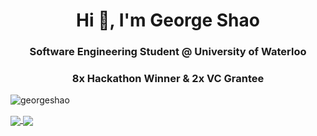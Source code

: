 <h1 align="center">Hi 👋, I'm George Shao</h1>
<h3 align="center">Software Engineering Student @ University of Waterloo</h3>
<h3 align="center">8x Hackathon Winner & 2x VC Grantee</h3>

<p align="left"> <img src="https://komarev.com/ghpvc/?username=georgeshao" alt="georgeshao" /> </p>

<a href="https://github.com/GeorgeShao">
  <img align="center" src="https://github-readme-stats.vercel.app/api/top-langs/?username=georgeshao&layout=compact&hide=html,css,scss,Handlebars,AutoHotKey,Shell,Vue" />
</a>

<a href="https://github.com/GeorgeShao">
  <img align="center" src="https://github-readme-stats.vercel.app/api?username=georgeshao&show_icons=true" />
</a>
